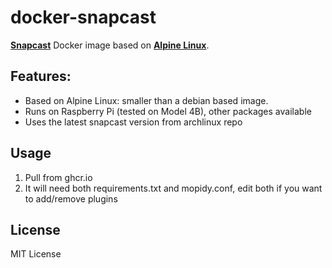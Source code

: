 # docker-snapcast

[**Snapcast**](https://github.com/badaix/snapcast) Docker image based on [**Alpine Linux**](https://www.alpinelinux.org/).

## Features:
- Based on Alpine Linux: smaller than a debian based image.
- Runs on Raspberry Pi (tested on Model 4B), other packages available
- Uses the latest snapcast version from archlinux repo  

## Usage 

1. Pull from ghcr.io
2. It will need both requirements.txt and mopidy.conf, edit both if you want to add/remove plugins

## License
MIT License

